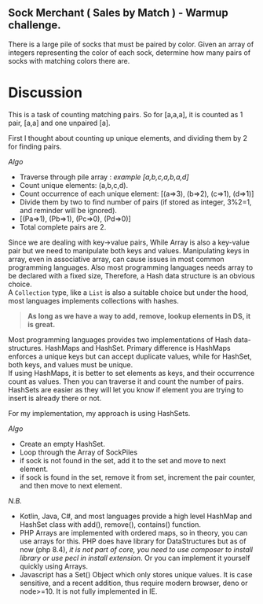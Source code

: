 ## Sock Merchant ( Sales by Match ) - Warmup challenge.

There is a large pile of socks that must be paired by color. Given an array of integers representing the color of each sock, determine how many pairs of socks with matching colors there are.


# Discussion

This is a task of counting matching pairs. So for [a,a,a], it is counted as 1 pair, [a,a] and one unpaired [a]. 

First I thought about counting up unique elements, and dividing them by 2 for finding pairs. 

_Algo_

* Traverse through pile array : _example [a,b,c,a,b,a,d]_
* Count unique elements: (a,b,c,d).
* Count occurrence of each unique element: [(a=>3), (b=>2), (c=>1), (d=>1)]
* Divide them by two to find number of pairs (if stored as integer, 3%2=1, and reminder will be ignored). 
* [(Pa=>1), (Pb=>1), (Pc=>0), (Pd=>0)]
* Total complete pairs are 2.  

Since we are dealing with key->value pairs, While Array is also a key-value pair but we need to manipulate both keys and values. Manipulating keys in array, even in associative array, can cause issues in most common programming languages. Also most programming languages needs array to be declared with a fixed size, Therefore, a Hash data structure is an obvious choice.  
A `Collection` type, like a `List` is also a suitable choice but under the hood, most languages implements collections with hashes.  

>**As long as we have a way to add, remove, lookup elements in DS, it is great.**

Most programming languages provides two implementations of Hash data-structures. HashMaps and HashSet. Primary difference is HashMaps enforces a unique keys but can accept duplicate values, while for HashSet, both keys, and values must be unique.  
If using HashMaps, it is better to set elements as keys, and their occurrence count as values. Then you can traverse it and count the number of pairs.  
HashSets are easier as they will let you know if element you are trying to insert is already there or not. 

For my implementation, my approach is using HashSets.

_Algo_
- Create an empty HashSet.
- Loop through the Array of SockPiles
- if sock is not found in the set, add it to the set and move to next element.
- if sock is found in the set, remove it from set, increment the pair counter, and then move to next element. 


_N.B._
* Kotlin, Java, C#, and most languages provide a high level HashMap and HashSet class with add(), remove(), contains() function. 
* PHP Arrays are implemented with ordered maps, so in theory, you can use arrays for this. PHP does have library for DataStructures but as of now (php 8.4), _it is not part of core, you need to use composer to install library or use pecl in install extension_. Or you can implement it yourself quickly using Arrays.
* Javascript has a Set() Object which only stores unique values. It is case sensitive, and a recent addition, thus require modern browser, deno or node>=10. It is not fully implemented in IE. 
